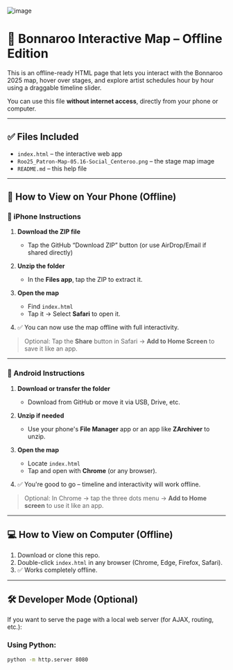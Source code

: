 ![image](https://github.com/user-attachments/assets/c333fe14-cdce-443a-a874-7a8405b43adf)






# 🎪 Bonnaroo Interactive Map – Offline Edition

This is an offline-ready HTML page that lets you interact with the Bonnaroo 2025 map, hover over stages, and explore artist schedules hour by hour using a draggable timeline slider.

You can use this file **without internet access**, directly from your phone or computer.

---

## ✅ Files Included
- `index.html` – the interactive web app
- `Roo25_Patron-Map-05.16-Social_Centeroo.png` – the stage map image
- `README.md` – this help file

---

## 📱 How to View on Your Phone (Offline)

### 📱 iPhone Instructions

1. **Download the ZIP file**
   - Tap the GitHub “Download ZIP” button (or use AirDrop/Email if shared directly)

2. **Unzip the folder**
   - In the **Files app**, tap the ZIP to extract it.

3. **Open the map**
   - Find `index.html`
   - Tap it → Select **Safari** to open it.

4. ✅ You can now use the map offline with full interactivity.

> Optional: Tap the **Share** button in Safari → **Add to Home Screen** to save it like an app.

---

### 🤖 Android Instructions

1. **Download or transfer the folder**
   - Download from GitHub or move it via USB, Drive, etc.

2. **Unzip if needed**
   - Use your phone's **File Manager** app or an app like **ZArchiver** to unzip.

3. **Open the map**
   - Locate `index.html`
   - Tap and open with **Chrome** (or any browser).

4. ✅ You're good to go – timeline and interactivity will work offline.

> Optional: In Chrome → tap the three dots menu → **Add to Home screen** to use it like an app.

---

## 💻 How to View on Computer (Offline)

1. Download or clone this repo.
2. Double-click `index.html` in any browser (Chrome, Edge, Firefox, Safari).
3. ✅ Works completely offline.

---

## 🛠️ Developer Mode (Optional)

If you want to serve the page with a local web server (for AJAX, routing, etc.):

### Using Python:
```bash
python -m http.server 8080
